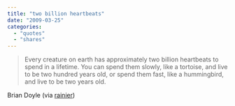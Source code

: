 ```yaml
---
title: "two billion heartbeats"
date: "2009-03-25"
categories: 
  - "quotes"
  - "shares"
---
```


> Every creature on earth has approximately two billion heartbeats to spend in a lifetime. You can spend them slowly, like a tortoise, and live to be two hundred years old, or spend them fast, like a hummingbird, and live to be two years old.

Brian Doyle (via [rainier](http://rainier.tumblr.com/))
